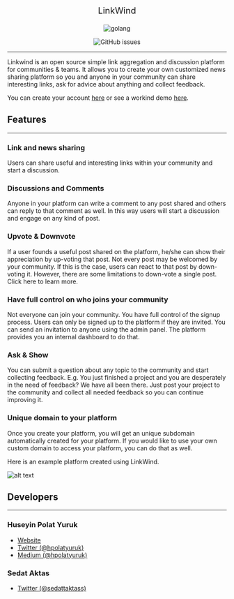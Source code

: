 <p style="text-align:center;font-size:20px">LinkWind</p>

<p align="center">
    <img alt="golang" src="https://forthebadge.com/images/badges/made-with-go.svg">
</p>


<p align="center">
    <img alt="GitHub issues" src="https://img.shields.io/github/issues/hpolatyuruk/linkwind">
</p>

---
Linkwind is an open source simple link aggregation and discussion platform for communities & teams. It allows you to create your own customized news sharing platform so you and anyone in your community can share interesting links, ask for advice about anything and collect feedback.

You can create your account [here](https://app.linkwind.co/customer-signup) or see a workind demo [here](https://demo.linkwind.co/).

## Features
---
### Link and news sharing

Users can share useful and interesting links within your community and start a discussion.

### Discussions and Comments

Anyone in your platform can write a comment to any post shared and others can reply to that comment as well. In this way users will start a discussion and engage on any kind of post.

### Upvote & Downvote

If a user founds a useful post shared on the platform, he/she can show their appreciation by up-voting that post. Not every post may be welcomed by your community. If this is the case, users can react to that post by down-voting it. However, there are some limitations to down-vote a single post. Click here to learn more.

### Have full control on who joins your community

Not everyone can join your community. You have full control of the signup process. Users can only be signed up to the platform if they are invited. You can send an invitation to anyone using the admin panel. The platform provides you an internal dashboard to do that.

### Ask & Show

You can submit a question about any topic to the community and start collecting feedback. E.g. You just finished a project and you are desperately in the need of feedback? We have all been there. Just post your project to the community and collect all needed feedback so you can continue improving it.

### Unique domain to your platform

Once you create your platform, you will get an unique subdomain automatically created for your platform. If you would like to use your own custom domain to access your platform, you can do that as well.

Here is an example platform created using LinkWind.

![alt text](https://www.linkwind.co/images/product.png 'LinkWind Demo')

## Developers
---
### Huseyin Polat Yuruk

- [Website](https://huseyinpolatyuruk.com/)
- [Twitter (@hpolatyuruk)](https://twitter.com/hpolatyuruk)
- [Medium (@hpolatyuruk)](https://medium.com/@hpolatyuruk)

### Sedat Aktas

- [Twitter (@sedattaktass)](https://twitter.com/sedattaktass)
